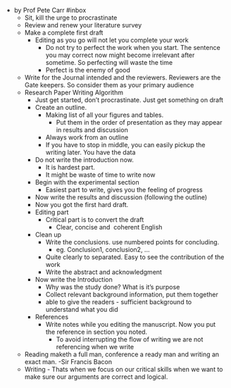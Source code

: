 - by Prof Pete Carr #inbox
    - Sit, kill the urge to procrastinate
    - Review and renew your literature survey
    - Make a complete first draft
        - Editing as you go will not let you complete your work
            - Do not try to perfect the work when you start. The sentence you may correct now might become irrelevant after sometime. So perfecting will waste the time
            - Perfect is the enemy of good
    - Write for the Journal intended and the reviewers. Reviewers are the Gate keepers. So consider them as your primary audience
    - Research Paper Writing Algorithm
        - Just get started, don’t procrastinate. Just get something on draft
        - Create an outline.
            - Making list of all your figures and tables.
                - Put them in the order of presentation as they may appear in results and discussion
            - Always work from an outline
            - If you have to stop in middle, you can easily pickup the writing later. You have the data
        - Do not write the introduction now.
            - It is hardest part.
            - It might be waste of time to write now
        - Begin with the experimental section
            - Easiest part to write, gives you the feeling of progress
        - Now write the results and discussion (following the outline)
        - Now you got the first hard draft.
        - Editing part
            - Critical part is to convert the draft
                - Clear, concise and  coherent English
        - Clean up
            - Write the conclusions. use numbered points for concluding.
                - eg. Conclusion1, conclusion2, ...
            - Quite clearly to separated. Easy to see the contribution of the work
            - Write the abstract and acknowledgment
        - Now write the Introduction
            - Why was the study done? What is it’s purpose
            - Collect relevant background information, put them together
            - able to give the readers - sufficient background to understand what you did
        - References
            - Write notes while you editing the manuscript. Now you put the reference in section you noted.
                - To avoid interrupting the flow of writing we are not referencing when we write
    - Reading maketh a full man, conference a ready man and writing an exact man. -Sir Francis Bacon
    - Writing - Thats when we focus on our critical skills when we want to make sure our arguments are correct and logical.
